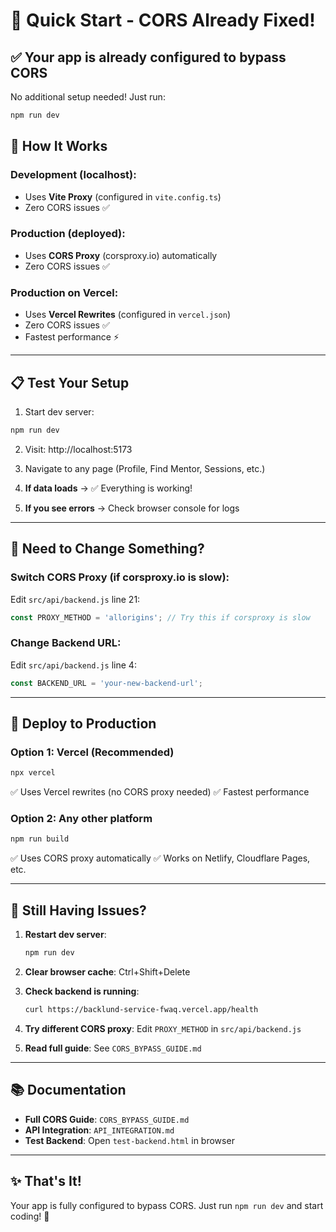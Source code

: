 # 🚀 Quick Start - CORS Already Fixed!

## ✅ Your app is already configured to bypass CORS

No additional setup needed! Just run:

```bash
npm run dev
```

## 🎯 How It Works

### Development (localhost):
- Uses **Vite Proxy** (configured in `vite.config.ts`)
- Zero CORS issues ✅

### Production (deployed):
- Uses **CORS Proxy** (corsproxy.io) automatically
- Zero CORS issues ✅

### Production on Vercel:
- Uses **Vercel Rewrites** (configured in `vercel.json`)
- Zero CORS issues ✅
- Fastest performance ⚡

---

## 📋 Test Your Setup

1. Start dev server:
```bash
npm run dev
```

2. Visit: http://localhost:5173

3. Navigate to any page (Profile, Find Mentor, Sessions, etc.)

4. **If data loads** → ✅ Everything is working!

5. **If you see errors** → Check browser console for logs

---

## 🔧 Need to Change Something?

### Switch CORS Proxy (if corsproxy.io is slow):

Edit `src/api/backend.js` line 21:
```javascript
const PROXY_METHOD = 'allorigins'; // Try this if corsproxy is slow
```

### Change Backend URL:

Edit `src/api/backend.js` line 4:
```javascript
const BACKEND_URL = 'your-new-backend-url';
```

---

## 🚢 Deploy to Production

### Option 1: Vercel (Recommended)
```bash
npx vercel
```
✅ Uses Vercel rewrites (no CORS proxy needed)
✅ Fastest performance

### Option 2: Any other platform
```bash
npm run build
```
✅ Uses CORS proxy automatically
✅ Works on Netlify, Cloudflare Pages, etc.

---

## 🐛 Still Having Issues?

1. **Restart dev server**:
   ```bash
   npm run dev
   ```

2. **Clear browser cache**: Ctrl+Shift+Delete

3. **Check backend is running**:
   ```bash
   curl https://backlund-service-fwaq.vercel.app/health
   ```

4. **Try different CORS proxy**: Edit `PROXY_METHOD` in `src/api/backend.js`

5. **Read full guide**: See `CORS_BYPASS_GUIDE.md`

---

## 📚 Documentation

- **Full CORS Guide**: `CORS_BYPASS_GUIDE.md`
- **API Integration**: `API_INTEGRATION.md`
- **Test Backend**: Open `test-backend.html` in browser

---

## ✨ That's It!

Your app is fully configured to bypass CORS. Just run `npm run dev` and start coding! 🎉

